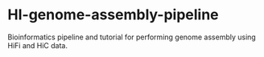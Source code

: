 # HI-genome-assembly-pipeline
Bioinformatics pipeline and tutorial for performing genome assembly using HiFi and HiC data.


